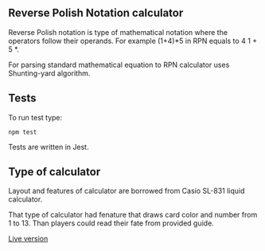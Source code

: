 ## Reverse Polish Notation calculator

Reverse Polish notation is type of mathematical notation where the operators follow their operands. 
For example (1+4)*5 in RPN equals to 4 1 + 5 *.

For parsing standard mathematical equation to RPN calculator uses Shunting-yard algorithm.

## Tests

To run test type:

  ```
  npm test
  ```

Tests are written in Jest.  

## Type of calculator

Layout and features of calculator are borrowed from Casio SL-831 liquid calculator.

That type of calculator had fenature that draws card color and number from 1 to 13. Than players could read their fate from provided guide. 


[Live version](https://piotrbartnik.github.io/RPNcalculator/)
